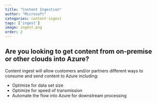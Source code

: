 ```yaml
---
title: "Content Ingestion"
author: "Microsoft"
categories: content-ingest
tags: ['ingest']
image: ingest.png
order: 2
---
```

<h2>Are you looking to get content from on-premise or other clouds into Azure?</h2>
<span>
Content ingest will allow customers and/or partners different ways to consume and send content to Azure including:
</span>
<ul>
    <li>Optimize for data set size</li>
    <li>Optimize for speed of transmission</li>
    <li>Automate the flow into Azure for downstream processing</li>
</ul>
